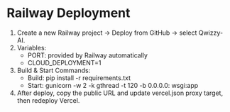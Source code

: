 # Railway Deployment

1. Create a new Railway project → Deploy from GitHub → select Qwizzy-AI.
2. Variables:
   - PORT: provided by Railway automatically
   - CLOUD_DEPLOYMENT=1
3. Build & Start Commands:
   - Build: pip install -r requirements.txt
   - Start: gunicorn -w 2 -k gthread -t 120 -b 0.0.0.0: wsgi:app
4. After deploy, copy the public URL and update vercel.json proxy target, then redeploy Vercel.
